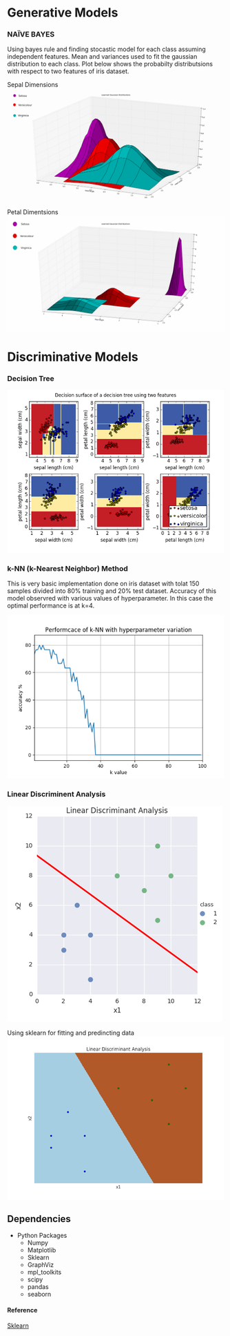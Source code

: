 # Generative Models
### NAÏVE BAYES
Using bayes rule and finding stocastic model for each class assuming independent features. Mean and variances used to fit the gaussian distribution to each class. Plot below shows the probabilty distributsions with respect to two features of iris dataset.

Sepal Dimensions
![](https://github.com/mymultiverse/MachineLearning/blob/master/Supervised/Classification/nb.png)

Petal Dimentsions
![](https://github.com/mymultiverse/MachineLearning/blob/master/Supervised/Classification/nb2.png)


# Discriminative Models
### Decision Tree
![](https://github.com/mymultiverse/MachineLearning/blob/master/Supervised/Classification/dtree.png)

### k-NN (k-Nearest Neighbor) Method
This is very basic implementation done on iris dataset with tolat 150 samples divided into 80% training and 20% test dataset. Accuracy of 
this model observred with various values of hyperparameter. In this case the optimal performance is at k=4.

![](https://github.com/mymultiverse/MachineLearning/blob/master/Supervised/Classification/knn.png)

### Linear Discriminent Analysis
![](https://github.com/mymultiverse/MachineLearning/blob/master/Supervised/Classification/lda.png "title-1") 

Using sklearn for fitting and predincting data
![](https://github.com/mymultiverse/MachineLearning/blob/master/Supervised/Classification/sklda.png "title-2")

## Dependencies
* Python Packages
  * Numpy
  * Matplotlib
  * Sklearn
  * GraphViz
  * mpl_toolkits
  * scipy
  * pandas
  * seaborn


#### Reference
[Sklearn](http://scikit-learn.org/stable/index.html)



